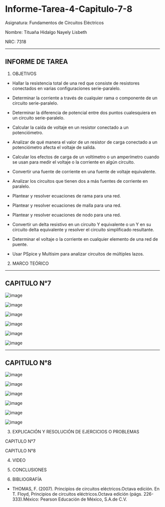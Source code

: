 # Informe-Tarea-4-Capitulo-7-8

Asignatura: Fundamentos de Circuitos Eléctricos 

Nombre: Tituaña Hidalgo Nayely Lisbeth

NRC: 7318

--------------------------------------------------------------------------
INFORME DE TAREA 
--------------------------------------------------------------------------

1. OBJETIVOS

* Hallar la resistencia total de una red que consiste de resistores conectados en varias configuraciones serie-paralelo.

* Determinar la corriente a través de cualquier rama o componente de un circuito serie-paralelo.

* Determinar la diferencia de potencial entre dos puntos cualesquiera en un circuito serie-paralelo.

* Calcular la caída de voltaje en un resistor conectado a un potenciómetro.

* Analizar de qué manera el valor de un resistor de carga conectado a un potenciómetro afecta el voltaje de salida.

* Calcular los efectos de carga de un voltímetro o un amperímetro cuando se usan para medir el voltaje o la corriente en algún circuito.

* Convertir una fuente de corriente en una fuente de voltaje equivalente.

* Analizar los circuitos que tienen dos a más fuentes de corriente en paralelo.

* Plantear y resolver ecuaciones de rama para una red.

* Plantear y resolver ecuaciones de malla para una red.

* Plantear y resolver ecuaciones de nodo para una red.

* Convertir un delta resistivo en un circuito Y equivalente o un Y en su circuito delta equivalente y resolver el circuito simplificado resultante.

* Determinar el voltaje o la corriente en cualquier elemento de una red de puente.

* Usar PSpice y Multisim para analizar circuitos de múltiples lazos.

2. MARCO TEÓRICO

----------------------------------------------------------------------------------------------------------------
CAPITULO N°7
----------------------------------------------------------------------------------------------------------------

![image](https://user-images.githubusercontent.com/105722861/176578594-127aa469-33f0-4607-b4d8-b5b7c57d2c65.png)

![image](https://user-images.githubusercontent.com/105722861/176578659-358e3868-3877-4542-87c5-35de3f442ae1.png)

![image](https://user-images.githubusercontent.com/105722861/176578732-1a6d2ce6-74ea-42b5-a90b-0383786b816d.png)

![image](https://user-images.githubusercontent.com/105722861/176578809-61632df6-fb0f-4301-a8da-fe70830ae3e0.png)

![image](https://user-images.githubusercontent.com/105722861/176578906-11a68894-baff-423f-803e-65312242309e.png)

![image](https://user-images.githubusercontent.com/105722861/176578993-efc35572-a692-4512-8e2a-33d1e7e16037.png)

----------------------------------------------------------------------------------------------------------------
CAPITULO N°8
----------------------------------------------------------------------------------------------------------------

![image](https://user-images.githubusercontent.com/105722861/176585979-bb9365da-7c76-4014-b56c-dc42a73854b5.png)

![image](https://user-images.githubusercontent.com/105722861/176590827-1cf6c407-55d6-41b8-8170-e6befba788cf.png)

![image](https://user-images.githubusercontent.com/105722861/176597249-d8e3004a-001b-480e-842d-528be5b5d47b.png)

![image](https://user-images.githubusercontent.com/105722861/176602059-a791ae8b-e53f-4e50-a343-835669229afa.png)

![image](https://user-images.githubusercontent.com/105722861/176607660-f9f0850a-54e2-4bf0-9d7a-dc34174c85ec.png)

![image](https://user-images.githubusercontent.com/105722861/176611937-3f07dc95-486c-41f5-b2c2-131ff0751b2c.png)


3. EXPLICACIÓN Y RESOLUCIÓN DE EJERCICIOS O PROBLEMAS 

CAPITULO N°7

CAPITULO N°8

4. VIDEO

5. CONCLUSIONES

6. BIBLIOGRAFÍA

* THOMAS, F. (2007). Principios de circuitos eléctricos.Octava edición. En T. Floyd, Principios de circuitos eléctricos.Octava edición (págs. 226-333).México: Pearson Educación de México, S.A.de C.V.
